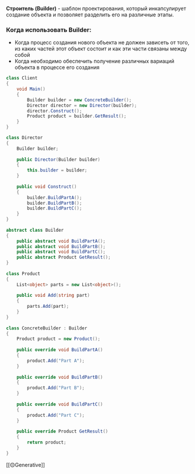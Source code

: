 **Строитель (Builder)** - шаблон проектирования, который инкапсулирует создание объекта и позволяет разделить его на различные этапы.

### Когда использовать Builder:

- Когда процесс создания нового объекта не должен зависеть от того, из каких частей этот объект состоит и как эти части связаны между собой
- Когда необходимо обеспечить получение различных вариаций объекта в процессе его создания

```c#
class Client
{
    void Main()
    {
        Builder builder = new ConcreteBuilder();
        Director director = new Director(builder);
        director.Construct();
        Product product = builder.GetResult();
    }
}

class Director
{
    Builder builder;
    
    public Director(Builder builder)
    {
        this.builder = builder;
    }
    
    public void Construct()
    {
        builder.BuildPartA();
        builder.BuildPartB();
        builder.BuildPartC();
    }
}
 
abstract class Builder
{
    public abstract void BuildPartA();
    public abstract void BuildPartB();
    public abstract void BuildPartC();
    public abstract Product GetResult();
}
 
class Product
{
    List<object> parts = new List<object>();
    
    public void Add(string part)
    {
        parts.Add(part);
    }
}
 
class ConcreteBuilder : Builder
{
    Product product = new Product();
    
    public override void BuildPartA()
    {
        product.Add("Part A");
    }
    
    public override void BuildPartB()
    {
        product.Add("Part B");
    }
    
    public override void BuildPartC()
    {
        product.Add("Part C");
    }
    
    public override Product GetResult()
    {
        return product;
    }
}
```

[[🟡Generative]]